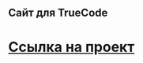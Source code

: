 ## Сайт для TrueCode

# [Ссылка на проект](https://drive.google.com/file/d/1Zb4MXneFpbNu2dDBK7ws0rxVcHaHmL2R/view?usp=sharing)
